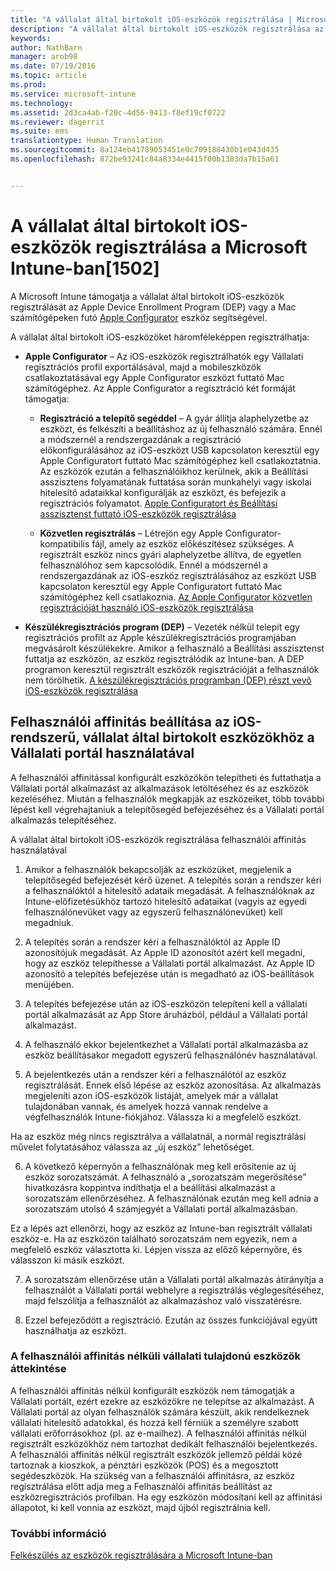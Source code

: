 ```yaml
---
title: "A vállalat által birtokolt iOS-eszközök regisztrálása | Microsoft Intune"
description: "A vállalat által birtokolt iOS-eszközök regisztrálása az Apple eszközregisztrációs program (DEP) vagy az Apple Configurator eszköz segítségével"
keywords: 
author: NathBarn
manager: arob98
ms.date: 07/19/2016
ms.topic: article
ms.prod: 
ms.service: microsoft-intune
ms.technology: 
ms.assetid: 2d3ca4ab-f20c-4d56-9413-f8ef19cf0722
ms.reviewer: dagerrit
ms.suite: ems
translationtype: Human Translation
ms.sourcegitcommit: 8a124eb41789053451e0c709188430b1e043d435
ms.openlocfilehash: 872be93241c84a8334e4415f00b1383da7b15a61


---
```


# A vállalat által birtokolt iOS-eszközök regisztrálása a Microsoft Intune-ban[1502]
A Microsoft Intune támogatja a vállalat által birtokolt iOS-eszközök regisztrálását az Apple Device Enrollment Program (DEP) vagy a Mac számítógépeken futó [Apple Configurator](http://go.microsoft.com/fwlink/?LinkId=518017) eszköz segítségével.

A vállalat által birtokolt iOS-eszközöket háromféleképpen regisztrálhatja:

-   **Apple Configurator** – Az iOS-eszközök regisztrálhatók egy Vállalati regisztrációs profil exportálásával, majd a mobileszközök csatlakoztatásával egy Apple Configurator eszközt futtató Mac számítógéphez. Az Apple Configurator a regisztráció két formáját támogatja:

    - **Regisztráció a telepítő segéddel** – A gyár állítja alaphelyzetbe az eszközt, és felkészíti a beállításhoz az új felhasználó számára. Ennél a módszernél a rendszergazdának a regisztráció előkonfigurálásához az iOS-eszközt USB kapcsolaton keresztül egy Apple Configuratort futtató Mac számítógéphez kell csatlakoztatnia. Az eszközök ezután a felhasználóikhoz kerülnek, akik a Beállítási asszisztens folyamatának futtatása során munkahelyi vagy iskolai hitelesítő adataikkal konfigurálják az eszközt, és befejezik a regisztrációs folyamatot. [Apple Configuratort és Beállítási asszisztenst futtató iOS-eszközök regisztrálása](ios-setup-assistant-enrollment-in-microsoft-intune.md)

    - **Közvetlen regisztrálás** – Létrejön egy Apple Configurator-kompatibilis fájl, amely az eszköz előkészítésez szükséges. A regisztrált eszköz nincs gyári alaphelyzetbe állítva, de egyetlen felhasználóhoz sem kapcsolódik. Ennél a módszernél a rendszergazdának az iOS-eszköz regisztrálásához az eszközt USB kapcsolaton keresztül egy Apple Configuratort futtató Mac számítógéphez kell csatlakoznia. [Az Apple Configurator közvetlen regisztrációját használó iOS-eszközök regisztrálása](ios-direct-enrollment-in-microsoft-intune.md)

-   **Készülékregisztrációs program (DEP)** – Vezeték nélkül telepít egy regisztrációs profilt az Apple készülékregisztrációs programjában megvásárolt készülékekre. Amikor a felhasználó a Beállítási asszisztenst futtatja az eszközön, az eszköz regisztrálódik az Intune-ban.  A DEP programon keresztül regisztrált eszközök regisztrációját a felhasználók nem törölhetik. [A készülékregisztrációs programban (DEP) részt vevő iOS-eszközök regisztrálása](ios-device-enrollment-program-in-microsoft-intune.md)

## Felhasználói affinitás beállítása az iOS-rendszerű, vállalat által birtokolt eszközökhöz a Vállalati portál használatával

A felhasználói affinitással konfigurált eszközökön telepítheti és futtathatja a Vállalati portál alkalmazást az alkalmazások letöltéséhez és az eszközök kezeléséhez. Miután a felhasználók megkapják az eszközeiket, több további lépést kell végrehajtaniuk a telepítősegéd befejezéséhez és a Vállalati portál alkalmazás telepítéséhez.

A vállalat által birtokolt iOS-eszközök regisztrálása felhasználói affinitás használatával
1. Amikor a felhasználók bekapcsolják az eszközüket, megjelenik a telepítősegéd befejezését kérő üzenet. A telepítés során a rendszer kéri a felhasználóktól a hitelesítő adataik megadását. A felhasználóknak az Intune-előfizetésükhöz tartozó hitelesítő adataikat (vagyis az egyedi felhasználónevüket vagy az egyszerű felhasználónevüket) kell megadniuk.

2. A telepítés során a rendszer kéri a felhasználóktól az Apple ID azonosítójuk megadását. Az Apple ID azonosítót azért kell megadni, hogy az eszköz telepíthesse a Vállalati portál alkalmazást. Az Apple ID azonosító a telepítés befejezése után is megadható az iOS-beállítások menüjében.

3. A telepítés befejezése után az iOS-eszközön telepíteni kell a vállalati portál alkalmazását az App Store áruházból, például a Vállalati portál alkalmazást.

4. A felhasználó ekkor bejelentkezhet a Vállalati portál alkalmazásba az eszköz beállításakor megadott egyszerű felhasználónév használatával.

5. A bejelentkezés után a rendszer kéri a felhasználótól az eszköz regisztrálását. Ennek első lépése az eszköz azonosítása. Az alkalmazás megjeleníti azon iOS-eszközök listáját, amelyek már a vállalat tulajdonában vannak, és amelyek hozzá vannak rendelve a végfelhasználók Intune-fiókjához. Válassza ki a megfelelő eszközt.

  Ha az eszköz még nincs regisztrálva a vállalatnál, a normál regisztrálási művelet folytatásához válassza az „új eszköz” lehetőséget.

6. A következő képernyőn a felhasználónak meg kell erősítenie az új eszköz sorozatszámát. A felhasználó a „sorozatszám megerősítése” hivatkozásra koppintva indíthatja el a beállítási alkalmazást a sorozatszám ellenőrzéséhez. A felhasználónak ezután meg kell adnia a sorozatszám utolsó 4 számjegyét a Vállalati portál alkalmazásban.

  Ez a lépés azt ellenőrzi, hogy az eszköz az Intune-ban regisztrált vállalati eszköz-e. Ha az eszközön található sorozatszám nem egyezik, nem a megfelelő eszköz választotta ki. Lépjen vissza az előző képernyőre, és válasszon ki másik eszközt.

7. A sorozatszám ellenőrzése után a Vállalati portál alkalmazás átirányítja a felhasználót a Vállalati portál webhelyre a regisztrálás véglegesítéséhez, majd felszólítja a felhasználót az alkalmazáshoz való visszatérésre.

8. Ezzel befejeződött a regisztráció. Ezután az összes funkciójával együtt használhatja az eszközt.

### A felhasználói affinitás nélküli vállalati tulajdonú eszközök áttekintése

A felhasználói affinitás nélkül konfigurált eszközök nem támogatják a Vállalati portált, ezért ezekre az eszközökre ne telepítse az alkalmazást. A Vállalati portál az olyan felhasználók számára készült, akik rendelkeznek vállalati hitelesítő adatokkal, és hozzá kell férniük a személyre szabott vállalati erőforrásokhoz (pl. az e-mailhez). A felhasználói affinitás nélkül regisztrált eszközökhöz nem tartozhat dedikált felhasználói bejelentkezés. A felhasználói affinitás nélkül regisztrált eszközök jellemző példái közé tartoznak a kioszkok, a pénztári eszközök (POS) és a megosztott segédeszközök. Ha szükség van a felhasználói affinitásra, az eszköz regisztrálása előtt adja meg a Felhasználói affinitás beállítást az eszközregisztrációs profilban. Ha egy eszközön módosítani kell az affinitási állapotot, ki kell vonnia az eszközt, majd újból regisztrálnia kell.



### További információ
[Felkészülés az eszközök regisztrálására a Microsoft Intune-ban](get-ready-to-enroll-devices-in-microsoft-intune.md)



<!--HONumber=Jul16_HO3-->


